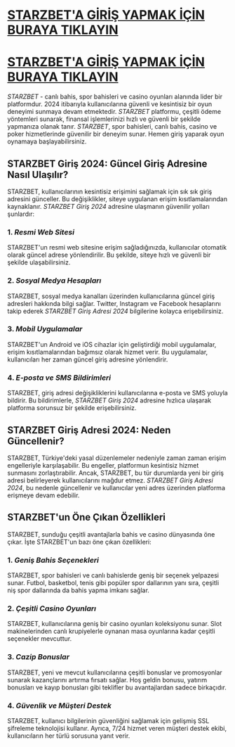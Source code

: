 <h1><b><a href="https://m-starzbet219.com">STARZBET'A GİRİŞ YAPMAK İÇİN BURAYA TIKLAYIN</a></b></h1>
 <h1><b><a href="https://m-starzbet219.com">STARZBET'A GİRİŞ YAPMAK İÇİN BURAYA TIKLAYIN</a></b></h1>

<p><i>STARZBET</i> - canlı bahis, spor bahisleri ve casino oyunları alanında lider bir platformdur. 2024 itibarıyla kullanıcılarına güvenli ve kesintisiz bir oyun deneyimi sunmaya devam etmektedir. <i>STARZBET</i> platformu, çeşitli ödeme yöntemleri sunarak, finansal işlemlerinizi hızlı ve güvenli bir şekilde yapmanıza olanak tanır. <i>STARZBET</i>, spor bahisleri, canlı bahis, casino ve poker hizmetlerinde güvenilir bir deneyim sunar. Hemen giriş yaparak oyun oynamaya başlayabilirsiniz.</p>

<h2>STARZBET Giriş 2024: Güncel Giriş Adresine Nasıl Ulaşılır?</h2>

 <p>STARZBET, kullanıcılarının kesintisiz erişimini sağlamak için sık sık giriş adresini günceller. Bu değişiklikler, siteye uygulanan erişim kısıtlamalarından kaynaklanır. <i>STARZBET Giriş 2024</i> adresine ulaşmanın güvenilir yolları şunlardır:</p>

<h3>1. <i>Resmi Web Sitesi</i></h3>

<p>STARZBET'un resmi web sitesine erişim sağladığınızda, kullanıcılar otomatik olarak güncel adrese yönlendirilir. Bu şekilde, siteye hızlı ve güvenli bir şekilde ulaşabilirsiniz.</p>

<h3>2. <i>Sosyal Medya Hesapları</i></h3>

<p>STARZBET, sosyal medya kanalları üzerinden kullanıcılarına güncel giriş adresleri hakkında bilgi sağlar. Twitter, Instagram ve Facebook hesaplarını takip ederek <i>STARZBET Giriş Adresi 2024</i> bilgilerine kolayca erişebilirsiniz.</p>

 <h3>3. <i>Mobil Uygulamalar</i></h3>

 <p>STARZBET'un Android ve iOS cihazlar için geliştirdiği mobil uygulamalar, erişim kısıtlamalarından bağımsız olarak hizmet verir. Bu uygulamalar, kullanıcıları her zaman güncel giriş adresine yönlendirir.</p>

<h3>4. <i>E-posta ve SMS Bildirimleri</i></h3>

<p>STARZBET, giriş adresi değişikliklerini kullanıcılarına e-posta ve SMS yoluyla bildirir. Bu bildirimlerle, <i>STARZBET Giriş 2024</i> adresine hızlıca ulaşarak platforma sorunsuz bir şekilde erişebilirsiniz.</p>

<h2>STARZBET Giriş Adresi 2024: Neden Güncellenir?</h2>

<p>STARZBET, Türkiye'deki yasal düzenlemeler nedeniyle zaman zaman erişim engelleriyle karşılaşabilir. Bu engeller, platformun kesintisiz hizmet sunmasını zorlaştırabilir. Ancak, STARZBET, bu tür durumlarda yeni bir giriş adresi belirleyerek kullanıcılarını mağdur etmez. <i>STARZBET Giriş Adresi 2024</i>, bu nedenle güncellenir ve kullanıcılar yeni adres üzerinden platforma erişmeye devam edebilir.</p>

<h2>STARZBET'un Öne Çıkan Özellikleri</h2>

<p>STARZBET, sunduğu çeşitli avantajlarla bahis ve casino dünyasında öne çıkar. İşte STARZBET'un bazı öne çıkan özellikleri:</p>

 <h3>1. <i>Geniş Bahis Seçenekleri</i></h3>

 <p>STARZBET, spor bahisleri ve canlı bahislerde geniş bir seçenek yelpazesi sunar. Futbol, basketbol, tenis gibi popüler spor dallarının yanı sıra, çeşitli niş spor dallarında da bahis yapma imkanı sağlar.</p>

<h3>2. <i>Çeşitli Casino Oyunları</i></h3>

<p>STARZBET, kullanıcılarına geniş bir casino oyunları koleksiyonu sunar. Slot makinelerinden canlı krupiyelerle oynanan masa oyunlarına kadar çeşitli seçenekler mevcuttur.</p>

<h3>3. <i>Cazip Bonuslar</i></h3>

<p>STARZBET, yeni ve mevcut kullanıcılarına çeşitli bonuslar ve promosyonlar sunarak kazançlarını artırma fırsatı sağlar. Hoş geldin bonusu, yatırım bonusları ve kayıp bonusları gibi teklifler bu avantajlardan sadece birkaçıdır.</p>

<h3>4. <i>Güvenlik ve Müşteri Destek</i></h3>

<p>STARZBET, kullanıcı bilgilerinin güvenliğini sağlamak için gelişmiş SSL şifreleme teknolojisi kullanır. Ayrıca, 7/24 hizmet veren müşteri destek ekibi, kullanıcıların her türlü sorusuna yanıt verir.</p>
